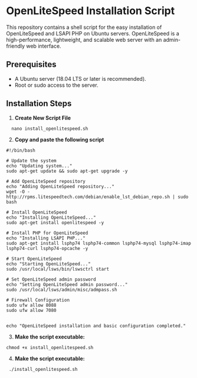 # OpenLiteSpeed Installation Script

This repository contains a shell script for the easy installation of OpenLiteSpeed and LSAPI PHP on Ubuntu servers. OpenLiteSpeed is a high-performance, lightweight, and scalable web server with an admin-friendly web interface.

## Prerequisites

- A Ubuntu server (18.04 LTS or later is recommended).
- Root or sudo access to the server.

## Installation Steps

1. **Create New Script File**
```
  nano install_openlitespeed.sh
```
2. **Copy and paste the following script**
```
#!/bin/bash

# Update the system
echo "Updating system..."
sudo apt-get update && sudo apt-get upgrade -y

# Add OpenLiteSpeed repository
echo "Adding OpenLiteSpeed repository..."
wget -O - http://rpms.litespeedtech.com/debian/enable_lst_debian_repo.sh | sudo bash

# Install OpenLiteSpeed
echo "Installing OpenLiteSpeed..."
sudo apt-get install openlitespeed -y

# Install PHP for OpenLiteSpeed
echo "Installing LSAPI PHP..."
sudo apt-get install lsphp74 lsphp74-common lsphp74-mysql lsphp74-imap lsphp74-curl lsphp74-opcache -y

# Start OpenLiteSpeed
echo "Starting OpenLiteSpeed..."
sudo /usr/local/lsws/bin/lswsctrl start

# Set OpenLiteSpeed admin password
echo "Setting OpenLiteSpeed admin password..."
sudo /usr/local/lsws/admin/misc/admpass.sh

# Firewall Configuration
sudo ufw allow 8088
sudo ufw allow 7080


echo "OpenLiteSpeed installation and basic configuration completed."

```


3. **Make the script executable:**
```
chmod +x install_openlitespeed.sh

```

4.  **Make the script executable:**
```
 ./install_openlitespeed.sh

```   
